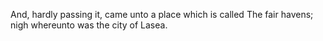 And, hardly passing it, came unto a place which is called The fair havens; nigh whereunto was the city of Lasea.
